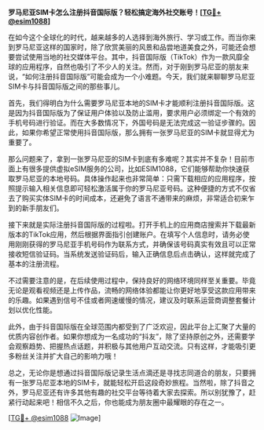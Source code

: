 **罗马尼亚SIM卡怎么注册抖音国际版？轻松搞定海外社交账号！[[TG💪+ @esim1088](https://t.me/s/esim1088)]**

在如今这个全球化的时代，越来越多的人选择到海外旅行、学习或工作。而当你来到罗马尼亚这样的国家时，除了欣赏美丽的风景和品尝地道美食之外，可能还会想要尝试使用当地的社交媒体平台。其中，抖音国际版（TikTok）作为一款风靡全球的应用程序，自然也吸引了不少人的关注。然而，对于刚到罗马尼亚的朋友来说，“如何注册抖音国际版”可能会成为一个小难题。今天，我们就来聊聊罗马尼亚SIM卡与抖音国际版之间的那些事儿。

首先，我们得明白为什么需要罗马尼亚本地的SIM卡才能顺利注册抖音国际版。这是因为抖音国际版为了保证用户体验以及防止滥用，要求用户必须绑定一个有效的手机号码进行验证。而在大多数情况下，外国号码是无法完成这一验证步骤的。因此，如果你希望正常使用抖音国际版，那么拥有一张罗马尼亚的SIM卡就显得尤为重要了。

那么问题来了，拿到一张罗马尼亚的SIM卡到底有多难呢？其实并不复杂！目前市面上有很多提供虚拟eSIM服务的公司，比如ESIM1088，它们能够帮助你快速获取罗马尼亚的本地号码。具体操作起来也非常简单：只需下载相应的应用程序，按照提示输入相关信息即可轻松激活属于你的罗马尼亚号码。这种便捷的方式不仅省去了购买实体SIM卡的时间成本，还避免了语言不通带来的麻烦，非常适合初来乍到的新手朋友们。

接下来就是实际注册抖音国际版的过程啦。打开手机上的应用商店搜索并下载最新版本的TikTok应用，然后根据界面指引创建账户。在填写个人信息时，请务必使用刚刚获得的罗马尼亚手机号码作为联系方式，并确保该号码真实有效且可以正常接收短信验证码。当系统发送验证码后，输入正确信息后点击确认，这样就完成了基本的注册流程。

不过需要注意的是，在后续使用过程中，保持良好的网络环境同样至关重要。毕竟无论是观看视频还是上传作品，流畅的网络体验都能让你更好地享受这款应用带来的乐趣。如果遇到信号不佳或者网速缓慢的情况，建议及时联系运营商调整套餐计划以优化性能。

此外，由于抖音国际版在全球范围内都受到了广泛欢迎，因此平台上汇聚了大量的优质内容创作者。如果你想成为一名成功的“抖友”，除了坚持原创之外，还需要学会观察趋势、把握热点话题，并积极与其他用户互动交流。只有这样，才能吸引更多粉丝关注并扩大自己的影响力哦！

总之，无论你是想通过抖音国际版记录生活点滴还是寻找志同道合的朋友，只要拥有一张罗马尼亚本地的SIM卡，就能轻松开启这段奇妙旅程。当然啦，除了抖音之外，罗马尼亚还有许多其他有趣的社交平台等待着大家去探索。所以别犹豫了，赶紧行动起来吧！相信不久之后，你也能成为朋友圈中最耀眼的存在之一。

[[TG💪+ @esim1088](https://t.me/s/esim1088) ![Image](https://i.postimg.cc/4NQfJmqS/Snipaste-2025-05-13-00-14-12.png)]